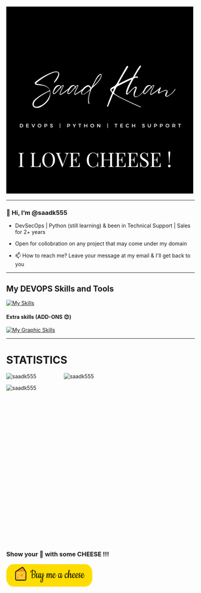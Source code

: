 ![alt text](https://github.com/saadk555/saadk555/blob/main/name.png)


-----------------------------------------------------


 ### 👋 Hi, I’m @saadk555
- DevSecOps | Python (still learning) & been in Technical Support | Sales for 2+ years
- Open for collobration on any project that may come under my domain

- 📫 How to reach me?
Leave your message at my email & I'll get back to you

-----------------------------------------------------



## My DEVOPS Skills and Tools

[![My Skills](https://skillicons.dev/icons?i=python,html,css,aws,azure,docker,kubernetes,bash,powershell,selenium,git,openshift,ansible,github,jenkins,githubactions,flask,nodejs,linux,mysql,c,grafana,heroku,regex)](https://skillicons.dev)

#### Extra skills (ADD-ONS 😊) 
[![My Graphic Skills](https://skillicons.dev/icons?i=ps,ai,pr,blender,sketchup,matlab,latex,wordpress)](https://skillicons.dev)

-----------------------------------------------------

# STATISTICS

<div>
<p><img align="left" src="https://github-readme-stats-sigma-five.vercel.app/api/top-langs?username=saadk555&show_icons=true&theme=dark&layout=compact" alt="saadk555" /></p>
<p>&nbsp;<img align="right" width="350" height="350" src="https://github-readme-stats-sigma-five.vercel.app/api?username=saadk555&show_icons=true&locale=en&theme=dark&layout=compact" alt="saadk555"  /></p> </div>
<p><img align="left" src="https://github-readme-streak-stats.herokuapp.com/?user=saadk555&show_icons=true&theme=dark&layout=compact" alt="saadk555" /></p>

<p> </p>
<p> </p>
<p> </p>
<p> </p>
<p> </p>
<p> </p>
<p> </p>
<p> </p>
<p> </p>
<p> </p>
<p> </p>
<p> </p>
<p> </p>
<p> </p>

### Show your 💛 with some CHEESE !!!
<p><a href="https://www.buymeacoffee.com/saadkhan" target="_blank"><img align="bottom" src="https://github.com/saadk555/saadk555/blob/main/buymc-modified.png" alt="Buy Me A Coffee" style="height: 60px !important;width: 230px !important;" ></a></p>








<!---
saadk555/saadk555 is a ✨ special ✨ repository because its `README.md` (this file) appears on your GitHub profile.
You can click the Preview link to take a look at your changes.
--->
